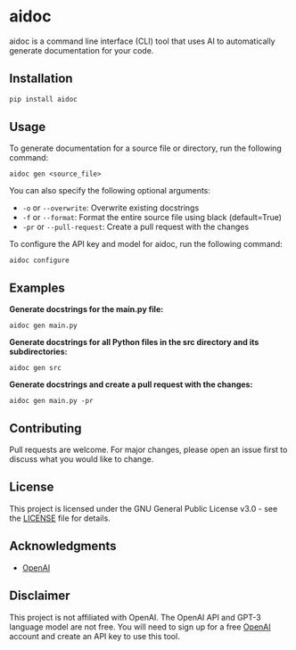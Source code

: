 # aidoc

aidoc is a command line interface (CLI) tool that uses AI to automatically generate documentation for your code.

## Installation

```bash
pip install aidoc
```

## Usage

To generate documentation for a source file or directory, run the following command:

```
aidoc gen <source_file>
```

You can also specify the following optional arguments:

- `-o` or `--overwrite`: Overwrite existing docstrings
- `-f` or `--format`: Format the entire source file using black (default=True)
- `-pr` or `--pull-request`: Create a pull request with the changes

To configure the API key and model for aidoc, run the following command:

```
aidoc configure
```

## Examples

**Generate docstrings for the main.py file:**

```
aidoc gen main.py
```

**Generate docstrings for all Python files in the src directory and its subdirectories:**

```
aidoc gen src
```

**Generate docstrings and create a pull request with the changes:**

```
aidoc gen main.py -pr
```

## Contributing

Pull requests are welcome. For major changes, please open an issue first to discuss what you would like to change.

## License

This project is licensed under the GNU General Public License v3.0 - see the [LICENSE](LICENSE) file for details.

## Acknowledgments

* [OpenAI](https://openai.com/)

## Disclaimer

This project is not affiliated with OpenAI. The OpenAI API and GPT-3 language model are not free. You will need to sign up for a free [OpenAI](https://beta.openai.com/) account and create an API key to use this tool.